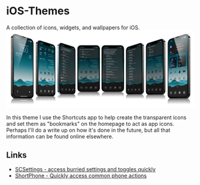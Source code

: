 # iOS-Themes
A collection of icons, widgets, and wallpapers for iOS. 
![Screenshots of my minimalish theme](https://raw.githubusercontent.com/jpasholk/iOS-Themes/main/minimalish-icon-theme/minimal-tranparent-icon-theme-preview.png)

In this theme I use the Shortcuts app to help create the transparent icons and set them as "bookmarks" on the homepage to act as app icons. Perhaps I'll do a write up on how it's done in the future, but all that information can be found online elsewhere.

## Links

* [SCSettings - access burried settings and toggles quickly](https://routinehub.co/shortcut/17931/)
* [ShortPhone - Quickly access common phone actions](https://routinehub.co/shortcut/19388/)
